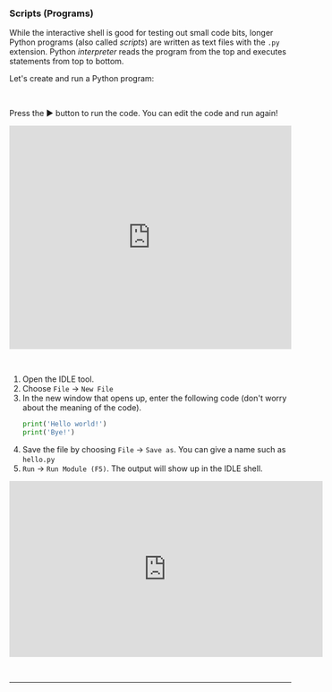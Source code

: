 ### Scripts (Programs)

While the interactive shell is good for testing out small code bits, longer Python programs (also called _scripts_) are written as text files with the `.py` extension. Python _<tooltip content="the tool that interprets the code and executes it">interpreter</tooltip>_ reads the program from the top and executes statements from top to bottom.

Let's create and run a Python program:

<tabs> 
  <tab header="Using Repl.it (no need to save as a file)">

Press the :arrow_forward: button to run the code. You can edit the code and run again!
   
<iframe height="400px" width="100%" src="https://repl.it/@pythonbasics/helloworld?lite=true" scrolling="no" frameborder="no" allowtransparency="true" allowfullscreen="true" sandbox="allow-forms allow-pointer-lock allow-popups allow-same-origin allow-scripts allow-modals"></iframe>
   
  </tab>
  <tab header="Using IDLE (need to save as a `.py` file)">

1. Open the IDLE tool.
1. Choose `File` → `New File`
1. In the new window that opens up, enter the following code (don't worry about the meaning of the code).
   ```python
   print('Hello world!')
   print('Bye!')
   ```
1. Save the file by choosing `File` → `Save as`. You can give a name such as `hello.py`
1. `Run` → `Run Module (F5)`. The output will show up in the IDLE shell. 

<panel type="seamless" header="%%:tv: Writing your first Python program%%">

<iframe width="560" height="315" src="https://www.youtube.com/embed/buMTH6ICnqk?rel=0&showinfo=0&start=2&end=168&version=3" frameborder="0" allowfullscreen></iframe>

</panel>

  </tab>
</tabs><hr>




